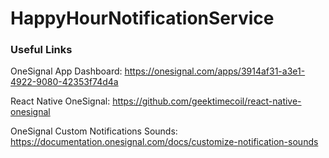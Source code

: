 # HappyHourNotificationService

### Useful Links

OneSignal App Dashboard: https://onesignal.com/apps/3914af31-a3e1-4922-9080-42353f74d4a

React Native OneSignal: https://github.com/geektimecoil/react-native-onesignal

OneSignal Custom Notifications Sounds: https://documentation.onesignal.com/docs/customize-notification-sounds
